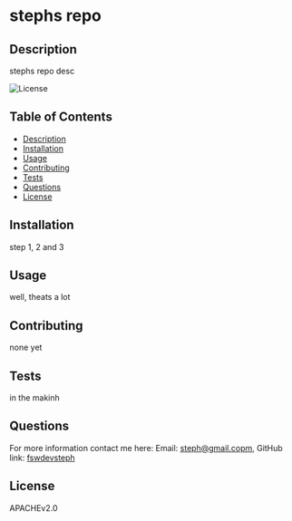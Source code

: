 
# stephs repo 
[//]: <> (Description)
## Description 
stephs repo desc

![License](https://img.shields.io/badge/license-APACHEv2.0-blue.svg)

## Table of Contents
* [Description](#description)
* [Installation](#installation)
* [Usage](#usage)
* [Contributing](#contributing)
* [Tests](#tests)
* [Questions](#questions)
* [License](#license)

## Installation
step 1, 2 and 3

## Usage
well, theats a lot

## Contributing
none yet

## Tests
in the makinh   

## Questions
For more information contact me here:
Email: steph@gmail.copm,
GitHub link: [fswdevsteph](https://github.com/fswdevsteph)

## License 
APACHEv2.0
  